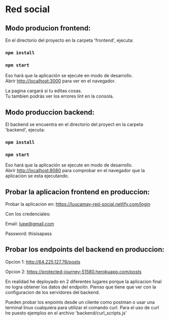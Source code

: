 # Red social

## Modo producion frontend:
En el directorio del proyecto en la carpeta 'frontend', ejecuta:

### `npm install`
### `npm start`

Eso hará que la aplicación se ejecute en modo de desarrollo. <br />
Abrir [http://localhost:3000](http://localhost:3000) para ver en el navegador.

La pagina cargará si tu editas cosas.<br />
Tu tambien podrás ver los errores lint en la consola.

## Modo produccion backend:
El backend se encuentra en el directorio del proyect en la carpeta 'backend', ejecuta:

### `npm install`
### `npm start`

Eso hará que la aplicación se ejecute en modo de desarrollo. <br />
Abrir [http://localhost:8080](http://localhost:8080) para comprobar en el navegador que la aplicacion se esta ejecutando.


## Probar la aplicacion frontend en produccion:
Probar la aplicacion en:
https://luucamay-red-social.netlify.com/login

Con los credenciales:

Email: lupe@gmail.com

Password: thisisapass

## Probar los endpoints del backend en produccion:
Opcion 1: http://64.225.127.76/posts

Opcion 2: https://protected-journey-51580.herokuapp.com/posts

En realidad he deployado en 2 diferentes lugares porque la aplicacion final no logra obtener los datos del endpoitn. Pienso que tiene que ver con la configuracion de los servidores del backend.

Pueden probar los enpoints desde un cliente como postman o usar una terminal linux cualquiera para utilizar el comando curl. Para el uso de curl he puesto ejemplos en el archivo 'backend/curl_scripts.js'



